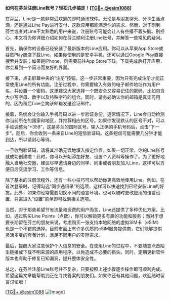 **如何在芬兰注册Line账号？轻松几步搞定！[[TG💪+ @esim1088](https://t.me/s/esim1088)]**

在芬兰，Line是一款非常受欢迎的即时通讯软件。无论是与朋友聊天、分享生活点滴，还是通过Line Pay进行支付，这款应用都能满足你的需求。然而，对于刚到芬兰或者对Line不太熟悉的用户来说，注册账号可能会让人有些摸不着头脑。别担心，本文将为你详细介绍如何在芬兰顺利注册Line账号，并解答一些常见的疑问。

首先，确保你的设备已经安装了最新版本的Line应用。你可以从苹果App Store或谷歌Play商店下载Line。如果你使用的是安卓手机，还可以通过Google Play直接搜索并安装；如果是iPhone，则需要前往App Store下载。下载完成后打开应用，你会看到一个简洁而友好的界面。

接下来，点击屏幕中央的“注册”按钮。这一步非常重要，因为只有完成注册才能正常使用Line的所有功能。注册过程中，你需要输入有效的电子邮件地址作为用户名，并设置一个密码。这里建议大家选择一个既安全又容易记住的密码，比如包含大小写字母、数字以及特殊字符的组合。同时，请务必确认你的邮箱是真实可用的，因为稍后Line会向该邮箱发送验证邮件。

接着，系统会让你输入手机号码以进一步验证身份。通常情况下，Line会自动检测你当前所在的国家和地区，并推荐相应的区号。如果你发现默认的区号不对，可以手动调整为“+358”，这是芬兰的国际区号。输入正确的手机号码后，点击“下一步”。随后，你会收到一条来自Line的短信验证码。这条短信可能需要几分钟才能到达，所以请耐心等待。

一旦收到验证码，请将其准确无误地填入指定位置。如果一切正常，你的Line账号就成功创建啦！此时，你可以开始添加好友、设置个人资料等操作了。为了更好地融入当地社交圈，建议尽早邀请身边的同学、同事或者朋友加入Line，这样可以方便日后交流学习、工作等信息。

除了基本的注册流程外，还有一些小技巧可以帮助你更高效地使用Line。例如，在首次登录时，记得勾选“同步通讯录”的选项，这样可以快速找到已经安装Line的好友。此外，如果你经常需要切换不同的语言环境，也可以随时更改应用的语言设置，只需进入“设置”菜单即可找到相关选项。

当然，对于那些希望节省流量和资费的用户而言，Line还提供了多种优化方案。比如，通过购买Line Points（点数），你可以解锁更多有趣的功能和服务；而对于想要长期留在芬兰的朋友来说，考虑购买一张支持本地网络的虚拟SIM卡（eSIM）也是一个不错的选择。目前市面上有许多优质的eSIM服务提供商，它们能够提供灵活多变的套餐计划，满足不同用户的实际需求。

最后，提醒大家注意保护个人信息的安全。在使用Line的过程中，不要随意点击陌生链接或下载不明来源的应用程序，以免造成不必要的损失。同时，定期更新软件版本也有助于修复已知漏洞，提升整体安全性。

总之，在芬兰注册Line账号并不复杂，只要按照上述步骤逐步操作即可顺利完成。希望这篇文章能帮助到正在寻找答案的朋友们。如果你还有其他问题，欢迎随时留言讨论哦！

[[TG💪+ @esim1088](https://t.me/s/esim1088) ![Image](https://i.postimg.cc/4NQfJmqS/Snipaste-2025-05-13-00-14-12.png)]